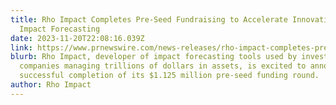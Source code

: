 ```yaml
---
title: Rho Impact Completes Pre-Seed Fundraising to Accelerate Innovation in
  Impact Forecasting
date: 2023-11-20T22:08:16.039Z
link: https://www.prnewswire.com/news-releases/rho-impact-completes-pre-seed-fundraising-to-accelerate-innovation-in-impact-forecasting-301994060.html
blurb: Rho Impact, developer of impact forecasting tools used by investors and
  companies managing trillions of dollars in assets, is excited to announce the
  successful completion of its $1.125 million pre-seed funding round.
author: Rho Impact
---
```

